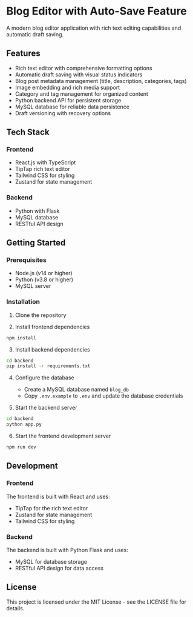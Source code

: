 # Blog Editor with Auto-Save Feature

A modern blog editor application with rich text editing capabilities and automatic draft saving.

## Features

- Rich text editor with comprehensive formatting options
- Automatic draft saving with visual status indicators
- Blog post metadata management (title, description, categories, tags)
- Image embedding and rich media support
- Category and tag management for organized content
- Python backend API for persistent storage
- MySQL database for reliable data persistence
- Draft versioning with recovery options

## Tech Stack

### Frontend
- React.js with TypeScript
- TipTap rich text editor
- Tailwind CSS for styling
- Zustand for state management

### Backend
- Python with Flask
- MySQL database
- RESTful API design

## Getting Started

### Prerequisites

- Node.js (v14 or higher)
- Python (v3.8 or higher)
- MySQL server

### Installation

1. Clone the repository

2. Install frontend dependencies
```bash
npm install
```

3. Install backend dependencies
```bash
cd backend
pip install -r requirements.txt
```

4. Configure the database
   - Create a MySQL database named `blog_db`
   - Copy `.env.example` to `.env` and update the database credentials

5. Start the backend server
```bash
cd backend
python app.py
```

6. Start the frontend development server
```bash
npm run dev
```

## Development

### Frontend

The frontend is built with React and uses:
- TipTap for the rich text editor
- Zustand for state management
- Tailwind CSS for styling

### Backend

The backend is built with Python Flask and uses:
- MySQL for database storage
- RESTful API design for data access

## License

This project is licensed under the MIT License - see the LICENSE file for details.
